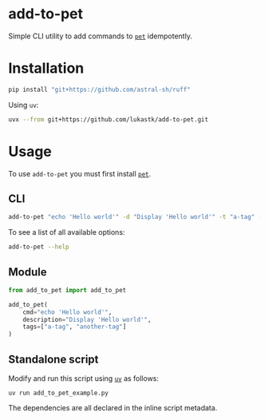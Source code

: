 # add-to-pet


Simple CLI utility to add commands to [`pet`](https://github.com/knqyf263/pet) idempotently.

<!-- #region -->
# Installation

```bash
pip install "git+https://github.com/astral-sh/ruff"
```

Using `uv`:

```bash
uvx --from git+https://github.com/lukastk/add-to-pet.git 
```
<!-- #endregion -->

<!-- #region -->
# Usage

To use `add-to-pet` you must first install [`pet`](https://github.com/knqyf263/pet).

## CLI

```bash
add-to-pet "echo 'Hello world'" -d "Display 'Hello world'" -t "a-tag" -t "another-tag"
```

To see a list of all available options:

```bash
add-to-pet --help
```

## Module

```python
from add_to_pet import add_to_pet

add_to_pet(
    cmd="echo 'Hello world'",
    description="Display 'Hello world'",
    tags=["a-tag", "another-tag"]
)
```

## Standalone script

Modify and run this script using [`uv`](https://docs.astral.sh/uv/) as follows:

```
uv run add_to_pet_example.py
```

The dependencies are all declared in the inline script metadata.
<!-- #endregion -->
